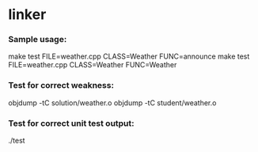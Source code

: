 # linker

### Sample usage:

make test FILE=weather.cpp CLASS=Weather FUNC=announce
make test FILE=weather.cpp CLASS=Weather FUNC=Weather

### Test for correct weakness:

objdump -tC solution/weather.o
objdump -tC student/weather.o

### Test for correct unit test output:

./test
